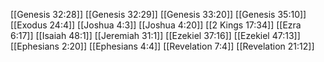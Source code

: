 [[Genesis 32:28]]
[[Genesis 32:29]]
[[Genesis 33:20]]
[[Genesis 35:10]]
[[Exodus 24:4]]
[[Joshua 4:3]]
[[Joshua 4:20]]
[[2 Kings 17:34]]
[[Ezra 6:17]]
[[Isaiah 48:1]]
[[Jeremiah 31:1]]
[[Ezekiel 37:16]]
[[Ezekiel 47:13]]
[[Ephesians 2:20]]
[[Ephesians 4:4]]
[[Revelation 7:4]]
[[Revelation 21:12]]
